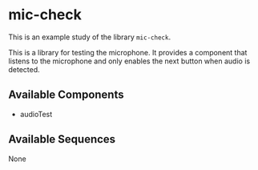 
# mic-check



This is an example study of the library `mic-check`.

This is a library for testing the microphone. It provides a component that listens to the microphone and only enables the next button when audio is detected.









## Available Components

- audioTest

## Available Sequences

None
